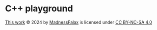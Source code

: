 # C++ playground

[This work](https://github.com/MadnessFalax/sahloknir 'Repository') © 2024 by [MadnessFalax](https://github.com/MadnessFalax 'Creator') is licensed under [CC BY-NC-SA 4.0](https://creativecommons.org/licenses/by-nc-sa/4.0/ 'License')
